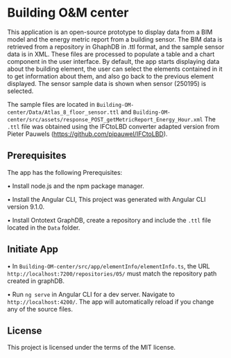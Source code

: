 # Building O&M center

This application is an open-source prototype to display data from a BIM model and the energy metric report from a building sensor. The BIM data is retrieved from a repository in GhaphDB in .ttl format, and the sample sensor data is in XML. These files are processed to populate a table and a chart component in the user interface. By default, the app starts displaying data about the building element, the user can select the elements contained in it to get information about them, and also go back to the previous element displayed. The sensor sample data is shown when sensor (250195) is selected.  

The sample files are located in `Building-OM-center/Data/Atlas_8_floor_sensor.ttl` and `Building-OM-center/src/assets/response_POST_getMetricReport_Energy_Hour.xml` The `.ttl` file was obtained using the IFCtoLBD converter adapted version from Pieter Pauwels (https://github.com/pipauwel/IFCtoLBD).

## Prerequisites

The app has the following Prerequisites:

•	Install node.js and the npm package manager.

•	Install the Angular CLI, This project was generated with Angular CLI version 9.1.0. 

•	Install Ontotext GraphDB, create a repository and include the `.ttl` file located in the `Data` folder.

## Initiate App 

•	In `Building-OM-center/src/app/elementInfo/elementInfo.ts`, the URL `http://localhost:7200/repositories/05/` must match the repository path created in graphDB.

•	Run `ng serve` in Angular CLI for a dev server. Navigate to `http://localhost:4200/`. The app will automatically reload if you change any of the source files.

## License

This project is licensed under the terms of the MIT license.
